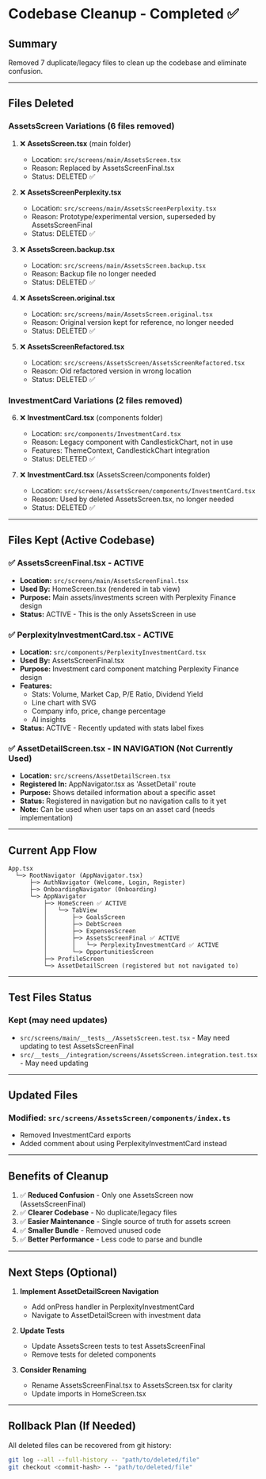 # Codebase Cleanup - Completed ✅

## Summary
Removed 7 duplicate/legacy files to clean up the codebase and eliminate confusion.

---

## Files Deleted

### AssetsScreen Variations (6 files removed)

1. ❌ **AssetsScreen.tsx** (main folder)
   - Location: `src/screens/main/AssetsScreen.tsx`
   - Reason: Replaced by AssetsScreenFinal.tsx
   - Status: DELETED ✅

2. ❌ **AssetsScreenPerplexity.tsx**
   - Location: `src/screens/main/AssetsScreenPerplexity.tsx`
   - Reason: Prototype/experimental version, superseded by AssetsScreenFinal
   - Status: DELETED ✅

3. ❌ **AssetsScreen.backup.tsx**
   - Location: `src/screens/main/AssetsScreen.backup.tsx`
   - Reason: Backup file no longer needed
   - Status: DELETED ✅

4. ❌ **AssetsScreen.original.tsx**
   - Location: `src/screens/main/AssetsScreen.original.tsx`
   - Reason: Original version kept for reference, no longer needed
   - Status: DELETED ✅

5. ❌ **AssetsScreenRefactored.tsx**
   - Location: `src/screens/AssetsScreen/AssetsScreenRefactored.tsx`
   - Reason: Old refactored version in wrong location
   - Status: DELETED ✅

### InvestmentCard Variations (2 files removed)

6. ❌ **InvestmentCard.tsx** (components folder)
   - Location: `src/components/InvestmentCard.tsx`
   - Reason: Legacy component with CandlestickChart, not in use
   - Features: ThemeContext, CandlestickChart integration
   - Status: DELETED ✅

7. ❌ **InvestmentCard.tsx** (AssetsScreen/components folder)
   - Location: `src/screens/AssetsScreen/components/InvestmentCard.tsx`
   - Reason: Used by deleted AssetsScreen.tsx, no longer needed
   - Status: DELETED ✅

---

## Files Kept (Active Codebase)

### ✅ AssetsScreenFinal.tsx - ACTIVE
- **Location:** `src/screens/main/AssetsScreenFinal.tsx`
- **Used By:** HomeScreen.tsx (rendered in tab view)
- **Purpose:** Main assets/investments screen with Perplexity Finance design
- **Status:** ACTIVE - This is the only AssetsScreen in use

### ✅ PerplexityInvestmentCard.tsx - ACTIVE
- **Location:** `src/components/PerplexityInvestmentCard.tsx`
- **Used By:** AssetsScreenFinal.tsx
- **Purpose:** Investment card component matching Perplexity Finance design
- **Features:** 
  - Stats: Volume, Market Cap, P/E Ratio, Dividend Yield
  - Line chart with SVG
  - Company info, price, change percentage
  - AI insights
- **Status:** ACTIVE - Recently updated with stats label fixes

### ✅ AssetDetailScreen.tsx - IN NAVIGATION (Not Currently Used)
- **Location:** `src/screens/AssetDetailScreen.tsx`
- **Registered In:** AppNavigator.tsx as 'AssetDetail' route
- **Purpose:** Shows detailed information about a specific asset
- **Status:** Registered in navigation but no navigation calls to it yet
- **Note:** Can be used when user taps on an asset card (needs implementation)

---

## Current App Flow

```
App.tsx
  └─> RootNavigator (AppNavigator.tsx)
      ├─> AuthNavigator (Welcome, Login, Register)
      ├─> OnboardingNavigator (Onboarding)
      └─> AppNavigator
          ├─> HomeScreen ✅ ACTIVE
          │   └─> TabView
          │       ├─> GoalsScreen
          │       ├─> DebtScreen
          │       ├─> ExpensesScreen
          │       ├─> AssetsScreenFinal ✅ ACTIVE
          │       │   └─> PerplexityInvestmentCard ✅ ACTIVE
          │       └─> OpportunitiesScreen
          ├─> ProfileScreen
          └─> AssetDetailScreen (registered but not navigated to)
```

---

## Test Files Status

### Kept (may need updates)
- `src/screens/main/__tests__/AssetsScreen.test.tsx` - May need updating to test AssetsScreenFinal
- `src/__tests__/integration/screens/AssetsScreen.integration.test.tsx` - May need updating

---

## Updated Files

### Modified: `src/screens/AssetsScreen/components/index.ts`
- Removed InvestmentCard exports
- Added comment about using PerplexityInvestmentCard instead

---

## Benefits of Cleanup

1. ✅ **Reduced Confusion** - Only one AssetsScreen now (AssetsScreenFinal)
2. ✅ **Clearer Codebase** - No duplicate/legacy files
3. ✅ **Easier Maintenance** - Single source of truth for assets screen
4. ✅ **Smaller Bundle** - Removed unused code
5. ✅ **Better Performance** - Less code to parse and bundle

---

## Next Steps (Optional)

1. **Implement AssetDetailScreen Navigation**
   - Add onPress handler in PerplexityInvestmentCard
   - Navigate to AssetDetailScreen with investment data

2. **Update Tests**
   - Update AssetsScreen tests to test AssetsScreenFinal
   - Remove tests for deleted components

3. **Consider Renaming**
   - Rename AssetsScreenFinal.tsx to AssetsScreen.tsx for clarity
   - Update imports in HomeScreen.tsx

---

## Rollback Plan (If Needed)

All deleted files can be recovered from git history:
```bash
git log --all --full-history -- "path/to/deleted/file"
git checkout <commit-hash> -- "path/to/deleted/file"
```